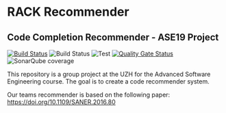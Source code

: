 # RACK Recommender
## Code Completion Recommender - ASE19 Project
[![Build Status](https://dev.azure.com/facibal/RACKrec/_apis/build/status/acfaruk.RACKrec?branchName=master)](https://dev.azure.com/facibal/RACKrec/_build/latest?definitionId=1&branchName=master)
![Build Status](https://img.shields.io/azure-devops/build/facibal/327b7a13-3774-4bc6-b10c-73f1025960a4/1/master.svg)
![Test](https://img.shields.io/azure-devops/tests/facibal/RACKrec/1.svg)
[![Quality Gate Status](https://sonarcloud.io/api/project_badges/measure?project=ch.uzh.rackrec%3ARACKrec&metric=alert_status)](https://sonarcloud.io/dashboard?id=ch.uzh.rackrec%3ARACKrec)
![SonarQube coverage](https://img.shields.io/sonar/http/sonarcloud.io/ch.uzh.rackrec:RACKrec/coverage.svg)

This repository is a group project at the UZH for the Advanced Software Engineering course. The goal is to create a code recommender system.

Our teams recommender is based on the following paper: https://doi.org/10.1109/SANER.2016.80

